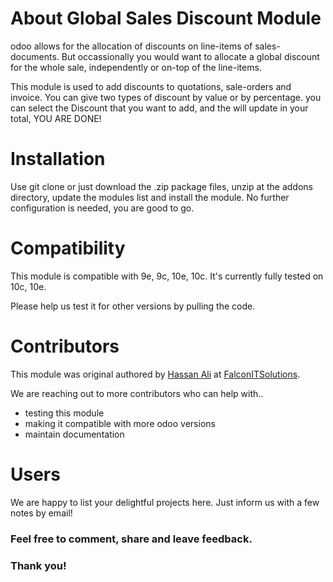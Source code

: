# About Global Sales Discount Module

odoo allows for the allocation of discounts on line-items of sales-documents. But occassionally you would want to allocate a global discount for the whole sale, independently or on-top of the line-items.

This module is used to add discounts to quotations, sale-orders and invoice.
You can give two types of discount by value or by percentage. 
you can select the Discount  that you want to add, and the will update in your total,  YOU ARE DONE!

# Installation

Use git clone or just download the .zip package files, unzip at the addons directory, update the modules list and install the module. No further configuration is needed, you are good to go.
 
# Compatibility

This module is compatible with 9e, 9c, 10e, 10c. It's currently fully tested on 10c, 10e.

Please help us test it for other versions by pulling the code.

# Contributors

This module was original authored by [Hassan Ali](https://github.com/LeaderMalang) at [FalconITSolutions](http://falconit-solutions.com).

We are reaching out to more contributors who can help with..

- testing this module
- making it compatible with more odoo versions
- maintain documentation

# Users


We are happy to list your delightful projects here. Just inform us with a few notes by email!

### Feel free to comment, share and leave feedback.
### Thank you!
